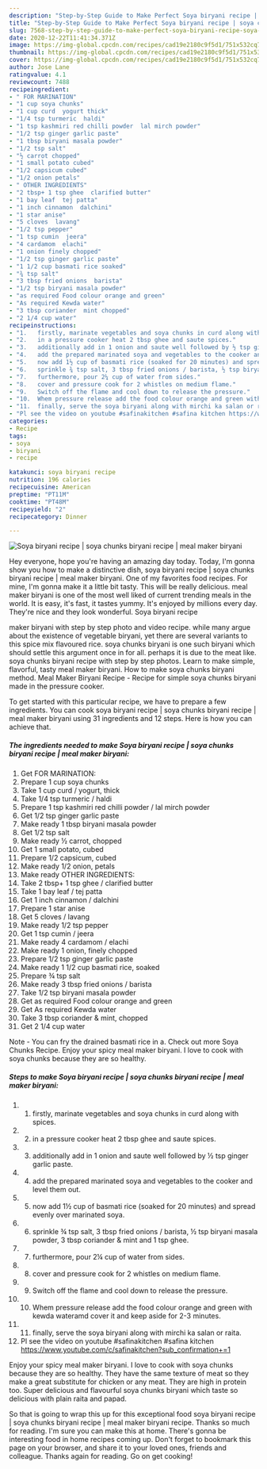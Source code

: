 ```yaml
---
description: "Step-by-Step Guide to Make Perfect Soya biryani recipe | soya chunks biryani recipe | meal maker biryani"
title: "Step-by-Step Guide to Make Perfect Soya biryani recipe | soya chunks biryani recipe | meal maker biryani"
slug: 7568-step-by-step-guide-to-make-perfect-soya-biryani-recipe-soya-chunks-biryani-recipe-meal-maker-biryani
date: 2020-12-22T11:41:34.371Z
image: https://img-global.cpcdn.com/recipes/cad19e2180c9f5d1/751x532cq70/soya-biryani-recipe-soya-chunks-biryani-recipe-meal-maker-biryani-recipe-main-photo.jpg
thumbnail: https://img-global.cpcdn.com/recipes/cad19e2180c9f5d1/751x532cq70/soya-biryani-recipe-soya-chunks-biryani-recipe-meal-maker-biryani-recipe-main-photo.jpg
cover: https://img-global.cpcdn.com/recipes/cad19e2180c9f5d1/751x532cq70/soya-biryani-recipe-soya-chunks-biryani-recipe-meal-maker-biryani-recipe-main-photo.jpg
author: Jose Lane
ratingvalue: 4.1
reviewcount: 7488
recipeingredient:
- " FOR MARINATION"
- "1 cup soya chunks"
- "1 cup curd  yogurt thick"
- "1/4 tsp turmeric  haldi"
- "1 tsp kashmiri red chilli powder  lal mirch powder"
- "1/2 tsp ginger garlic paste"
- "1 tbsp biryani masala powder"
- "1/2 tsp salt"
- "½ carrot chopped"
- "1 small potato cubed"
- "1/2 capsicum cubed"
- "1/2 onion petals"
- " OTHER INGREDIENTS"
- "2 tbsp+ 1 tsp ghee  clarified butter"
- "1 bay leaf  tej patta"
- "1 inch cinnamon  dalchini"
- "1 star anise"
- "5 cloves  lavang"
- "1/2 tsp pepper"
- "1 tsp cumin  jeera"
- "4 cardamom  elachi"
- "1 onion finely chopped"
- "1/2 tsp ginger garlic paste"
- "1 1/2 cup basmati rice soaked"
- "¾ tsp salt"
- "3 tbsp fried onions  barista"
- "1/2 tsp biryani masala powder"
- "as required Food colour orange and green"
- "As required Kewda water"
- "3 tbsp coriander  mint chopped"
- "2 1/4 cup water"
recipeinstructions:
- "1.	firstly, marinate vegetables and soya chunks in curd along with spices."
- "2.	in a pressure cooker heat 2 tbsp ghee and saute spices."
- "3.	additionally add in 1 onion and saute well followed by ½ tsp ginger garlic paste."
- "4.	add the prepared marinated soya and vegetables to the cooker and level them out."
- "5.	now add 1½ cup of basmati rice (soaked for 20 minutes) and spread evenly over marinated soya."
- "6.	sprinkle ¾ tsp salt, 3 tbsp fried onions / barista, ½ tsp biryani masala powder, 3 tbsp coriander &amp; mint and 1 tsp ghee."
- "7.	furthermore, pour 2¼ cup of water from sides."
- "8.	cover and pressure cook for 2 whistles on medium flame."
- "9.	Switch off the flame and cool down to release the pressure."
- "10.	Whem pressure release add the food colour orange and green with kewda wateramd cover it and keep aside for 2-3 minutes."
- "11.	finally, serve the soya biryani along with mirchi ka salan or raita."
- "Pl see the video on youtube #safinakitchen #safina kitchen https://www.youtube.com/c/safinakitchen?sub_confirmation+=1"
categories:
- Recipe
tags:
- soya
- biryani
- recipe

katakunci: soya biryani recipe 
nutrition: 196 calories
recipecuisine: American
preptime: "PT11M"
cooktime: "PT48M"
recipeyield: "2"
recipecategory: Dinner

---
```



![Soya biryani recipe | soya chunks biryani recipe | meal maker biryani](https://img-global.cpcdn.com/recipes/cad19e2180c9f5d1/751x532cq70/soya-biryani-recipe-soya-chunks-biryani-recipe-meal-maker-biryani-recipe-main-photo.jpg)

Hey everyone, hope you're having an amazing day today. Today, I'm gonna show you how to make a distinctive dish, soya biryani recipe | soya chunks biryani recipe | meal maker biryani. One of my favorites food recipes. For mine, I'm gonna make it a little bit tasty. This will be really delicious.
 meal maker biryani is one of the most well liked of current trending meals in the world. It is easy, it's fast, it tastes yummy. It's enjoyed by millions every day. They're nice and they look wonderful. Soya biryani recipe 

maker biryani with step by step photo and video recipe. while many argue about the existence of vegetable biryani, yet there are several variants to this spice mix flavoured rice. soya chunks biryani is one such biryani which should settle this argument once in for all. perhaps it is due to the meat like. soya chunks biryani recipe with step by step photos. Learn to make simple, flavorful, tasty meal maker biryani. How to make soya chunks biryani method. Meal Maker Biryani Recipe - Recipe for simple soya chunks biryani made in the pressure cooker.


To get started with this particular recipe, we have to prepare a few ingredients. You can cook soya biryani recipe | soya chunks biryani recipe | meal maker biryani using 31 ingredients and 12 steps. Here is how you can achieve that.

<!--inarticleads1-->

##### The ingredients needed to make Soya biryani recipe | soya chunks biryani recipe | meal maker biryani:

1. Get  FOR MARINATION:
1. Prepare 1 cup soya chunks
1. Take 1 cup curd / yogurt, thick
1. Take 1/4 tsp turmeric / haldi
1. Prepare 1 tsp kashmiri red chilli powder / lal mirch powder
1. Get 1/2 tsp ginger garlic paste
1. Make ready 1 tbsp biryani masala powder
1. Get 1/2 tsp salt
1. Make ready ½ carrot, chopped
1. Get 1 small potato, cubed
1. Prepare 1/2 capsicum, cubed
1. Make ready 1/2 onion, petals
1. Make ready  OTHER INGREDIENTS:
1. Take 2 tbsp+ 1 tsp ghee / clarified butter
1. Take 1 bay leaf / tej patta
1. Get 1 inch cinnamon / dalchini
1. Prepare 1 star anise
1. Get 5 cloves / lavang
1. Make ready 1/2 tsp pepper
1. Get 1 tsp cumin / jeera
1. Make ready 4 cardamom / elachi
1. Make ready 1 onion, finely chopped
1. Prepare 1/2 tsp ginger garlic paste
1. Make ready 1 1/2 cup basmati rice, soaked
1. Prepare ¾ tsp salt
1. Make ready 3 tbsp fried onions / barista
1. Take 1/2 tsp biryani masala powder
1. Get as required Food colour orange and green
1. Get As required Kewda water
1. Take 3 tbsp coriander &amp; mint, chopped
1. Get 2 1/4 cup water


Note - You can fry the drained basmati rice in a. Check out more Soya Chunks Recipe. Enjoy your spicy meal maker biryani. I love to cook with soya chunks because they are so healthy. 

<!--inarticleads2-->

##### Steps to make Soya biryani recipe | soya chunks biryani recipe | meal maker biryani:

1. 1.	firstly, marinate vegetables and soya chunks in curd along with spices.
1. 2.	in a pressure cooker heat 2 tbsp ghee and saute spices.
1. 3.	additionally add in 1 onion and saute well followed by ½ tsp ginger garlic paste.
1. 4.	add the prepared marinated soya and vegetables to the cooker and level them out.
1. 5.	now add 1½ cup of basmati rice (soaked for 20 minutes) and spread evenly over marinated soya.
1. 6.	sprinkle ¾ tsp salt, 3 tbsp fried onions / barista, ½ tsp biryani masala powder, 3 tbsp coriander &amp; mint and 1 tsp ghee.
1. 7.	furthermore, pour 2¼ cup of water from sides.
1. 8.	cover and pressure cook for 2 whistles on medium flame.
1. 9.	Switch off the flame and cool down to release the pressure.
1. 10.	Whem pressure release add the food colour orange and green with kewda wateramd cover it and keep aside for 2-3 minutes.
1. 11.	finally, serve the soya biryani along with mirchi ka salan or raita.
1. Pl see the video on youtube #safinakitchen #safina kitchen https://www.youtube.com/c/safinakitchen?sub_confirmation+=1


Enjoy your spicy meal maker biryani. I love to cook with soya chunks because they are so healthy. They have the same texture of meat so they make a great substitute for chicken or any meat. They are high in protein too. Super delicious and flavourful soya chunks biryani which taste so delicious with plain raita and papad. 

So that is going to wrap this up for this exceptional food soya biryani recipe | soya chunks biryani recipe | meal maker biryani recipe. Thanks so much for reading. I'm sure you can make this at home. There's gonna be interesting food in home recipes coming up. Don't forget to bookmark this page on your browser, and share it to your loved ones, friends and colleague. Thanks again for reading. Go on get cooking!
